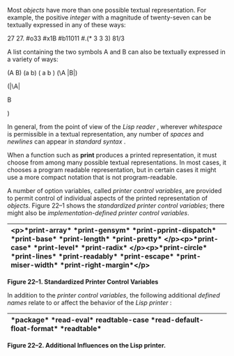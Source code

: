  

Most *objects* have more than one possible textual representation. For example, the positive *integer* with a magnitude of twenty-seven can be textually expressed in any of these ways: 

27 27. #o33 #x1B #b11011 #.(\* 3 3 3) 81/3 

A list containing the two symbols A and B can also be textually expressed in a variety of ways: 

(A B) (a b) ( a b ) (\A |B|) 

(|\A| 

B 

) 

In general, from the point of view of the *Lisp reader* , wherever *whitespace* is permissible in a textual representation, any number of *spaces* and *newlines* can appear in *standard syntax* . 

When a function such as **print** produces a printed representation, it must choose from among many possible textual representations. In most cases, it chooses a program readable representation, but in certain cases it might use a more compact notation that is not program-readable. 

A number of option variables, called *printer control variables*, are provided to permit control of individual aspects of the printed representation of *objects*. Figure 22–1 shows the *standardized printer control variables*; there might also be *implementation-defined printer control variables*. 

|&#60;p&#62;**\*print-array\* \*print-gensym\* \*print-pprint-dispatch\* \*print-base\* \*print-length\* \*print-pretty\*** &#60;/p&#62;&#60;p&#62;**\*print-case\* \*print-level\* \*print-radix\*** &#60;/p&#62;&#60;p&#62;**\*print-circle\* \*print-lines\* \*print-readably\* \*print-escape\* \*print-miser-width\* \*print-right-margin\***&#60;/p&#62;|
| :- |


**Figure 22–1. Standardized Printer Control Variables** 



 

 

In addition to the *printer control variables*, the following additional *defined names* relate to or affect the behavior of the *Lisp printer* : 

|**\*package\* \*read-eval\* readtable-case \*read-default-float-format\* \*readtable\***|
| :- |


**Figure 22–2. Additional Influences on the Lisp printer.** 

